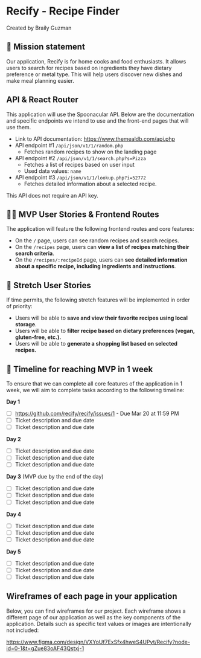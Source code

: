 # Recify - Recipe Finder

Created by Braily Guzman

## 🚀 Mission statement

Our application, Recify is for home cooks and food enthusiasts. It allows users to search for recipes based on ingredients they have dietary preference or metal type. This will help users discover new dishes and make meal planning easier.

## API & React Router

This application will use the Spoonacular API. Below are the documentation and specific endpoints we intend to use and the front-end pages that will use them.

- Link to API documentation: https://www.themealdb.com/api.php
- API endpoint #1 `/api/json/v1/1/random.php`
  - Fetches random recipes to show on the landing page
- API endpoint #2 `/api/json/v1/1/search.php?s=Pizza`
  - Fetches a list of recipes based on user input
  - Used data values: `name`
- API endpoint #3 `/api/json/v1/1/lookup.php?i=52772`
  - Fetches detailed information about a selected recipe.

This API does not require an API key.

## 👩‍💻 MVP User Stories & Frontend Routes

The application will feature the following frontend routes and core features:

- On the `/` page, users can see random recipes and search recipes.
- On the `/recipes` page, users can **view a list of recipes matching their search criteria**.
- On the `/recipes/:recipeId` page, users can **see detailed information about a specific recipe, including ingredients and instructions**.

## 🤔 Stretch User Stories

If time permits, the following stretch features will be implemented in order of priority:

- Users will be able to **save and view their favorite recipes using local storage**.
- Users will be able to **filter recipe based on dietary preferences (vegan, gluten-free, etc.).**
- Users will be able to **generate a shopping list based on selected recipes.**

## 📆 Timeline for reaching MVP in 1 week

To ensure that we can complete all core features of the application in 1 week, we will aim to complete tasks according to the following timeline:

**Day 1**

- [ ] https://github.com/recify/recify/issues/1 - Due Mar 20 at 11:59 PM
- [ ] Ticket description and due date
- [ ] Ticket description and due date

**Day 2**

- [ ] Ticket description and due date
- [ ] Ticket description and due date
- [ ] Ticket description and due date

**Day 3** (MVP due by the end of the day)

- [ ] Ticket description and due date
- [ ] Ticket description and due date
- [ ] Ticket description and due date

**Day 4**

- [ ] Ticket description and due date
- [ ] Ticket description and due date
- [ ] Ticket description and due date

**Day 5**

- [ ] Ticket description and due date
- [ ] Ticket description and due date
- [ ] Ticket description and due date

## Wireframes of each page in your application

Below, you can find wireframes for our project. Each wireframe shows a different page of our application as well as the key components of the application. Details such as specific text values or images are intentionally not included:

https://www.figma.com/design/VXYoUf7ExSfx4hweS4UPyt/Recify?node-id=0-1&t=gZue83oAF43Qstxj-1
